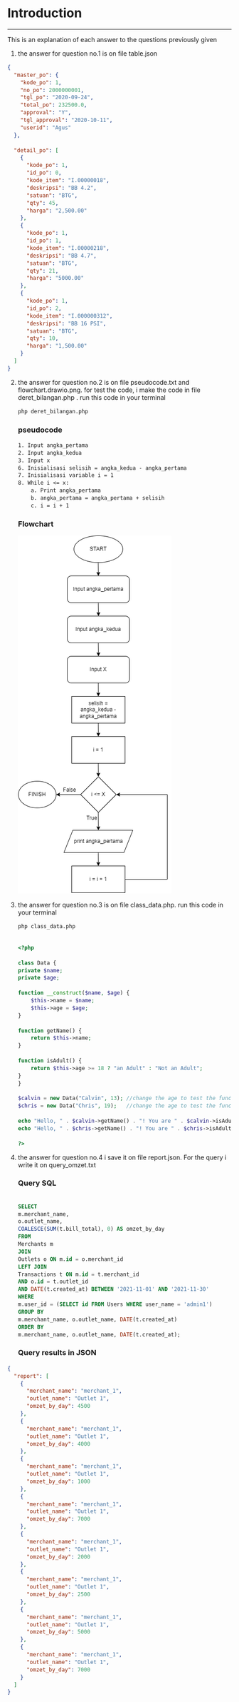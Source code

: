 # Introduction

---

This is an explanation of each answer to the questions previously given

1. the answer for question no.1 is on file table.json

```json
{
  "master_po": {
    "kode_po": 1,
    "no_po": 2000000001,
    "tgl_po": "2020-09-24",
    "total_po": 232500.0,
    "approval": "Y",
    "tgl_approval": "2020-10-11",
    "userid": "Agus"
  },

  "detail_po": [
    {
      "kode_po": 1,
      "id_po": 0,
      "kode_item": "I.00000018",
      "deskripsi": "BB 4.2",
      "satuan": "BTG",
      "qty": 45,
      "harga": "2,500.00"
    },
    {
      "kode_po": 1,
      "id_po": 1,
      "kode_item": "I.00000218",
      "deskripsi": "BB 4.7",
      "satuan": "BTG",
      "qty": 21,
      "harga": "5000.00"
    },
    {
      "kode_po": 1,
      "id_po": 2,
      "kode_item": "I.000000312",
      "deskripsi": "BB 16 PSI",
      "satuan": "BTG",
      "qty": 10,
      "harga": "1,500.00"
    }
  ]
}
```

2.  the answer for question no.2 is on file pseudocode.txt and flowchart.drawio.png. for test the code, i make the code in file deret_bilangan.php .
    run this code in your terminal

    ```bash
    php deret_bilangan.php
    ```

    ### pseudocode

    ```txt
    1. Input angka_pertama
    2. Input angka_kedua
    3. Input x
    6. Inisialisasi selisih = angka_kedua - angka_pertama
    7. Inisialisasi variable i = 1
    8. While i <= x:
        a. Print angka_pertama
        b. angka_pertama = angka_pertama + selisih
        c. i = i + 1
    ```

    ### Flowchart

    ![Flowchart](./flowchart.drawio.png)

3.  the answer for question no.3 is on file class_data.php. run this code in your terminal

    ```bash
    php class_data.php
    ```

    ```php

    <?php

    class Data {
    private $name;
    private $age;

    function __construct($name, $age) {
        $this->name = $name;
        $this->age = $age;
    }

    function getName() {
        return $this->name;
    }

    function isAdult() {
        return $this->age >= 18 ? "an Adult" : "Not an Adult";
    }
    }

    $calvin = new Data("Calvin", 13); //change the age to test the function
    $chris = new Data("Chris", 19);   //change the age to test the function

    echo "Hello, " . $calvin->getName() . "! You are " . $calvin->isAdult() . PHP_EOL;
    echo "Hello, " . $chris->getName() . "! You are " . $chris->isAdult() . PHP_EOL;

    ?>

    ```

4.  the answer for question no.4 i save it on file report.json. For the query i write it on query_omzet.txt

    ### Query SQL

    ```sql

    SELECT
    m.merchant_name,
    o.outlet_name,
    COALESCE(SUM(t.bill_total), 0) AS omzet_by_day
    FROM
    Merchants m
    JOIN
    Outlets o ON m.id = o.merchant_id
    LEFT JOIN
    Transactions t ON m.id = t.merchant_id
    AND o.id = t.outlet_id
    AND DATE(t.created_at) BETWEEN '2021-11-01' AND '2021-11-30'
    WHERE
    m.user_id = (SELECT id FROM Users WHERE user_name = 'admin1')
    GROUP BY
    m.merchant_name, o.outlet_name, DATE(t.created_at)
    ORDER BY
    m.merchant_name, o.outlet_name, DATE(t.created_at);

    ```

    ### Query results in JSON

```json
{
  "report": [
    {
      "merchant_name": "merchant_1",
      "outlet_name": "Outlet 1",
      "omzet_by_day": 4500
    },
    {
      "merchant_name": "merchant_1",
      "outlet_name": "Outlet 1",
      "omzet_by_day": 4000
    },
    {
      "merchant_name": "merchant_1",
      "outlet_name": "Outlet 1",
      "omzet_by_day": 1000
    },
    {
      "merchant_name": "merchant_1",
      "outlet_name": "Outlet 1",
      "omzet_by_day": 7000
    },
    {
      "merchant_name": "merchant_1",
      "outlet_name": "Outlet 1",
      "omzet_by_day": 2000
    },
    {
      "merchant_name": "merchant_1",
      "outlet_name": "Outlet 1",
      "omzet_by_day": 2500
    },
    {
      "merchant_name": "merchant_1",
      "outlet_name": "Outlet 1",
      "omzet_by_day": 5000
    },
    {
      "merchant_name": "merchant_1",
      "outlet_name": "Outlet 1",
      "omzet_by_day": 7000
    }
  ]
}
```
